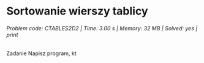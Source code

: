 # Sortowanie wierszy tablicy
###### Problem code: CTABLES2D2 \| Time: 3.00 s \| Memory: 32 MB \| Solved: yes \| print

Zadanie
Napisz program, kt
